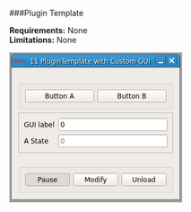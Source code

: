 ###Plugin Template

**Requirements:** None  
**Limitations:** None  

![Plugin Template GUI](plugin-template.png)

